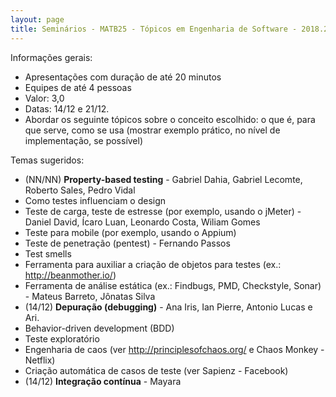 ```yaml
---
layout: page
title: Seminários - MATB25 - Tópicos em Engenharia de Software - 2018.2
---
```


Informações gerais:

- Apresentações com duração de até 20 minutos
- Equipes de até 4 pessoas
- Valor: 3,0
- Datas: 14/12 e 21/12.
- Abordar os seguinte tópicos sobre o conceito escolhido: o que é, para que serve, como se usa (mostrar exemplo prático, no nível de implementação, se possível)

Temas sugeridos:

- (NN/NN) **Property-based testing** - Gabriel Dahia, Gabriel Lecomte, Roberto Sales, Pedro Vidal
- Como testes influenciam o design
- Teste de carga, teste de estresse (por exemplo, usando o jMeter) - Daniel David, Ícaro Luan, Leonardo Costa, Wiliam Gomes
- Teste para mobile (por exemplo, usando o Appium)
- Teste de penetração (pentest) - Fernando Passos
- Test smells
- Ferramenta para auxiliar a criação de objetos para testes (ex.: <http://beanmother.io/>)
- Ferramenta de análise estática (ex.: Findbugs, PMD, Checkstyle, Sonar) - Mateus Barreto, Jônatas Silva
- (14/12) **Depuração (debugging)** - Ana Iris, Ian Pierre, Antonio Lucas e Ari.
- Behavior-driven development (BDD)
- Teste exploratório
- Engenharia de caos (ver <http://principlesofchaos.org/> e Chaos Monkey - Netflix)
- Criação automática de casos de teste (ver Sapienz - Facebook)
- (14/12) **Integração contínua** - Mayara

